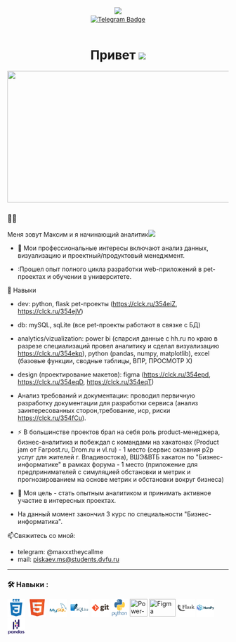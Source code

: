 <div align="center">
  <div id="header"> 
    <img src="https://media0.giphy.com/media/StKiS6x698JAl9d6cx/200w.webp?cid=ecf05e476khfd39cmlup613891idfhyj42p5c14kyfxk1vgq&ep=v1_gifs_trending&rid=200w.webp&ct=g)https://media0.giphy.com/media/StKiS6x698JAl9d6cx/200w.webp?cid=ecf05e476khfd39cmlup613891idfhyj42p5c14kyfxk1vgq&ep=v1_gifs_trending&rid=200w.webp&ct=g"/>
  </div>
  <div id="badges">
    <a href="https://t.me/maxxxtheycallme">
      <img src="https://img.shields.io/badge/Telegram-blue?style=for-the-badge&logo=telegram&logoColor=white" alt="Telegram Badge"/>
    </a>
  </div>
  <div id="badges">
    <img src="https://komarev.com/ghpvc/?username=theycallmemax&style=flat-square&color=blue" alt=""/>
  </div>
  <h1>
    Привет
    <img src="https://media.giphy.com/media/hvRJCLFzcasrR4ia7z/giphy.gif" width="30px"/>
  </h1>
  <div>
    <img src="https://media.giphy.com/media/dWesBcTLavkZuG35MI/giphy.gif" width="600" height="300"/>
  </div>
  
</div>

### :man_technologist:
Меня зовут Максим и я начинающий аналитик<img src="https://media.giphy.com/media/WUlplcMpOCEmTGBtBW/giphy.gif" width="30">

- :telescope: Мои профессиональные интересы включают анализ данных, визуализацию и проектный/продуктовый менеджмент.

- :Прошел опыт полного цикла разработки web-приложений в pet-проектах и обучении в университете.

:seedling: Навыки
- dev: python, flask pet-проекты (https://clck.ru/354eiZ, https://clck.ru/354ejV)
- db: mySQL, sqLite (все pet-проекты работают в связке с БД)
- analytics/vizualization: power bi (спарсил данные с hh.ru по краю в разрезе специализаций провел аналитику и сделал визуализацию https://clck.ru/354ekp), python (pandas, numpy, matplotlib), excel (базовые функции, сводные таблицы, ВПР, ПРОСМОТР X)
- design (проектирование макетов): figma (https://clck.ru/354epd, https://clck.ru/354eqD, https://clck.ru/354eqT)
- Анализ требований и документации: проводил первичную разработку документации для разработки сервиса (анализ заинтересованных сторон,требование, иср, риски https://clck.ru/354fCu).
    
- :zap: В большинстве проектов брал на себя роль product-менеджера, бизнес-аналитика и побеждал с командами на хакатонах (Product jam от Farpost.ru, Drom.ru и vl.ru) - 1 место (сервис оказания p2p услуг для жителей г. Владивостока), ВШЭ&ВТБ хакатон по "Бизнес-информатике" в рамках форума - 1 место (приложение для предпринимателей с симуляцией обстановки и метрик и прогнозированием на основе метрик и обстановки вокруг бизнеса)
  
- 🚀 Моя цель - стать опытным аналитиком и принимать активное участие в интересных проектах.

- На данный момент закончил 3 курс по специальности "Бизнес-информатика".

:mailbox:Свяжитесь со мной:
- telegram: @maxxxtheycallme
- mail: piskaev.ms@students.dvfu.ru

  
---
### :hammer_and_wrench: Навыки :
<div>
  <img src="https://github.com/devicons/devicon/blob/master/icons/css3/css3-plain-wordmark.svg"  title="CSS" alt="CSS" width="40" height="40"/>&nbsp;
  <img src="https://github.com/devicons/devicon/blob/master/icons/html5/html5-original.svg" title="HTML" alt="HTML" width="40" height="40"/>&nbsp;
  <img src="https://github.com/devicons/devicon/blob/master/icons/mysql/mysql-original-wordmark.svg" title="MySQL"  alt="MySQL" width="40" height="40"/>&nbsp;
   <img src="https://github.com/devicons/devicon/blob/master/icons/sqlite/sqlite-original-wordmark.svg" title="sqLite"  alt="MySQL" width="40" height="40"/>&nbsp;
  <img src="https://github.com/devicons/devicon/blob/master/icons/git/git-original-wordmark.svg" title="Git" **alt="Git" width="40" height="40"/>
   <img src="https://github.com/devicons/devicon/blob/master/icons/python/python-original-wordmark.svg" title="Python" **alt="Python" width="40" height="40"/>
   <img src="https://cdn2.specialist.ru/Content/Image/News/Small/powerbi-sem_sm.png" title="Power-BI" **alt="Power-BI" width="40" height="40"/>
  <img src="https://cdn.icon-icons.com/icons2/2699/PNG/512/figma_logo_icon_171159.png" title="Figma" **alt="Figma" width="60" height="40"/>
   <img src="https://github.com/devicons/devicon/blob/master/icons/flask/flask-original-wordmark.svg" title="Flask" **alt="Flask" width="40" height="40"/>
  <img src="https://github.com/devicons/devicon/blob/master/icons/numpy/numpy-original-wordmark.svg" title="Numpy" **alt="Numpy" width="40" height="40"/>
  <img src="https://github.com/devicons/devicon/blob/master/icons/pandas/pandas-original-wordmark.svg" title="Pandas" **alt="Pandas" width="40" height="40"/>
</div>
  
